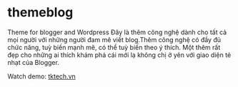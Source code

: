 # themeblog
Theme for blogger and Wordpress
Đây là thêm công nghệ dành cho tất cả mọi người với những người đam mê viết blog.Thêm công nghệ có đầy đủ chức năng, tuỳ biến mạnh mẽ, có thể tuỳ biến theo ý thích. Một thêm rất đẹp cho những ai thích khám phá cái mới lạ không chị ở yên với giao diện tẻ nhạt của Blogger.

Watch demo:
[tktech.vn](https://tktech.vn)
